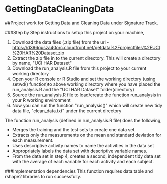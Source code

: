 # GettingDataCleaningData
##Project work for Getting Data and Cleaning Data under Signature Track.

###Step by Step instructions to setup this project on your machine,
1. Download the data files (.zip file) from the url - https://d396qusza40orc.cloudfront.net/getdata%2Fprojectfiles%2FUCI%20HAR%20Dataset.zip 
2. Extract the zip file in to the current directory. This will create a directory by name, "UCI HAR Dataset"
4. Download the run_analysis.R file from this project to your current working directory
5. Open your R console or R Studio and set the working directory (using setwd() function)to above working directory where you have placed the run_analysis.R and the "UCI HAR Dataset" folder(directory)
6. Source the run_analysis.R file to load/create the function run_analysis in your R working environment
7. Now you can run the function "run_analysis()" which will create new tidy data file, "clean_data.txt" under the current directory

The function run_analysis (defined in run_analysis.R file) does the following,
- Merges the training and the test sets to create one data set.
- Extracts only the measurements on the mean and standard deviation for each measurement. 
- Uses descriptive activity names to name the activities in the data set
- Appropriately labels the data set with descriptive variable names. 
- From the data set in step 4, creates a second, independent tidy data set with the average of each variable for each activity and each subject.

###Implementation dependencies
This function requires data.table and rshape2 libraries to run successfully.

